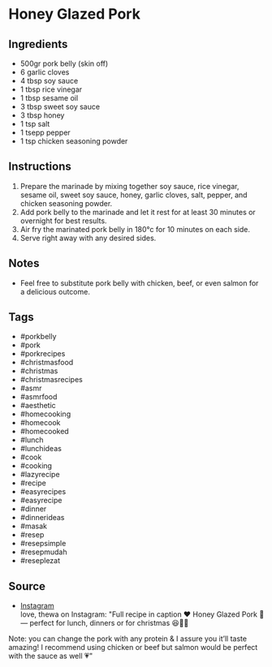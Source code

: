  # Honey Glazed Pork

## Ingredients
- 500gr pork belly (skin off)
- 6 garlic cloves
- 4 tbsp soy sauce
- 1 tbsp rice vinegar
- 1 tbsp sesame oil
- 3 tbsp sweet soy sauce
- 3 tbsp honey
- 1 tsp salt
- 1 tsepp pepper
- 1 tsp chicken seasoning powder

## Instructions
1. Prepare the marinade by mixing together soy sauce, rice vinegar, sesame oil, sweet soy sauce, honey, garlic cloves, salt, pepper, and chicken seasoning powder.
2. Add pork belly to the marinade and let it rest for at least 30 minutes or overnight for best results.
3. Air fry the marinated pork belly in 180°c for 10 minutes on each side.
4. Serve right away with any desired sides.

## Notes
- Feel free to substitute pork belly with chicken, beef, or even salmon for a delicious outcome.

## Tags
- #porkbelly
- #pork
- #porkrecipes
- #christmasfood
- #christmas
- #christmasrecipes
- #asmr
- #asmrfood
- #aesthetic
- #homecooking
- #homecook
- #homecooked
- #lunch
- #lunchideas
- #cook
- #cooking
- #lazyrecipe
- #recipe
- #easyrecipes
- #easyrecipe
- #dinner
- #dinnerideas
- #masak
- #resep
- #resepsimple
- #resepmudah
- #reseplezat

## Source
- [Instagram](https://www.instagram.com/p/C0yfmkNyYGY) <br> love, thewa on Instagram: "Full recipe in caption ❤️ Honey Glazed Pork 🍯 — perfect for lunch, dinners or for christmas 😆🎅🏻

Note: you can change the pork with any protein & I assure you it’ll taste amazing! I recommend using chicken or beef but salmon would be perfect with the sauce as well 💗"